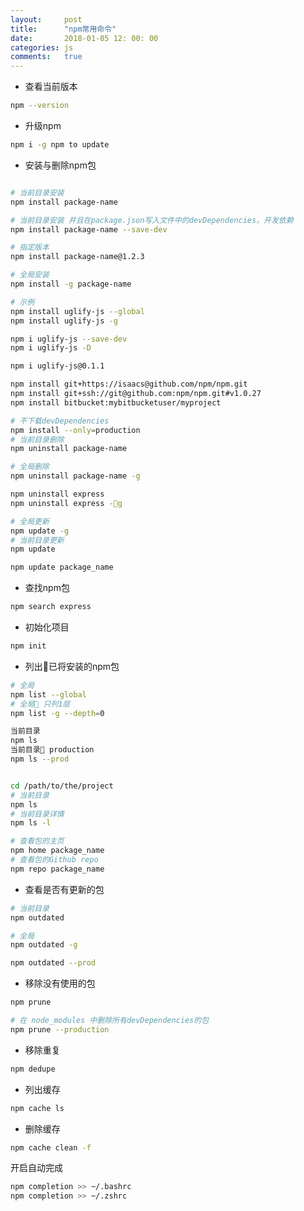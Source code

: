 ```yaml
---
layout:     post
title:      "npm常用命令"
date:       2018-01-05 12: 00: 00
categories: js
comments:   true
---
```


- 查看当前版本
```bash
npm --version
```

- 升级npm
```bash
npm i -g npm to update
```

- 安装与删除npm包

```bash

# 当前目录安装
npm install package-name

# 当前目录安装 并且在package.json写入文件中的devDependencies，开发依赖
npm install package-name --save-dev

# 指定版本
npm install package-name@1.2.3

# 全局安装
npm install -g package-name

# 示例
npm install uglify-js --global
npm install uglify-js -g

npm i uglify-js --save-dev
npm i uglify-js -D

npm i uglify-js@0.1.1

npm install git+https://isaacs@github.com/npm/npm.git
npm install git+ssh://git@github.com:npm/npm.git#v1.0.27
npm install bitbucket:mybitbucketuser/myproject

# 不下载devDependencies
npm install --only=production
# 当前目录删除
npm uninstall package-name

# 全局删除
npm uninstall package-name -g

npm uninstall express
npm uninstall express -g

# 全局更新
npm update -g
# 当前目录更新
npm update

npm update package_name
```

- 查找npm包
```bash
npm search express
```

- 初始化项目

```bash
npm init
```

- 列出已将安装的npm包

```bash
# 全局
npm list --global
# 全局 只列1层
npm list -g --depth=0

当前目录
npm ls
当前目录 production
npm ls --prod


cd /path/to/the/project
# 当前目录
npm ls
# 当前目录详情
npm ls -l

# 查看包的主页
npm home package_name
# 查看包的Github repo
npm repo package_name

```

- 查看是否有更新的包
```bash
# 当前目录
npm outdated

# 全局
npm outdated -g

npm outdated --prod
```

- 移除没有使用的包
```bash
npm prune

# 在 node_modules 中删除所有devDependencies的包
npm prune --production
```

- 移除重复
```bash
npm dedupe
```

- 列出缓存
```bash
npm cache ls
```

- 删除缓存
```bash
npm cache clean -f
```

开启自动完成
```bash
npm completion >> ~/.bashrc
npm completion >> ~/.zshrc
```

